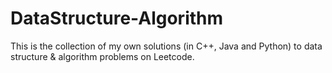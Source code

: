 # DataStructure-Algorithm

This is the collection of my own solutions (in C++, Java and Python) to data structure & algorithm problems on Leetcode.
